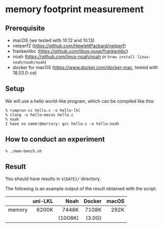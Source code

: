 # memory footprint measurement

## Prerequisite
- macOS (we tested with 10.12 and 10.13)
- netperf2 (https://github.com/HewlettPackard/netperf)
- frankenlibc (https://github.com/libos-nuse/frankenlibc)
- noah (https://github.com/linux-noah/noah or `brew install linux-noah/noah/noah`)
- docker for macOS (https://www.docker.com/docker-mac, tested with 18.03.0-ce)

## Setup

We will use a hello world-like program, which can be compiled like this:

```
% rumprun-cc hello.c -o hello-lkl
% clang -o hello-macos hello.c
% noah
I have no name!@mercury: gcc hello.c -o hello-noah
```

## How to conduct an experiment

```
% ./mem-bench.sh
```

## Result

You should have results in `${DATE}/` directory.

The following is an example output of the result obtained with the script.

|  | uni-LKL | Noah | Docker | macOS |
|:---|---:|---:|---:|---:|
|memory |6200K |  7448K  |  7108K | 292K |
|  |  |  (1008K)  |  (3.0G) |  |
